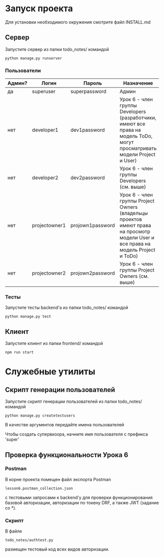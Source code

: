 # Запуск проекта 

Для установки необходимого окружения смотрите файл INSTALL.md

## Сервер

Запустите сервер из папки todo_notes/ командой

    python manage.py runserver

### Пользователи

| Админ? | Логин         | Пароль           | Назначение                                                                                                                        |
|--------|---------------|------------------|-----------------------------------------------------------------------------------------------------------------------------------|
| да     | superuser     | superpassword    | Админ                                                                                                                             |
| нет    | developer1    | dev1password     | Урок 6 - член группы Developers (разработчики, имеют все права на модель ToDo, могут просматривать модели Project и User)         |
| нет    | developer2    | dev2password     | Урок 6 - член группы Developers (см. выше)                                                                                        |
| нет    | projectowner1 | projown1password | Урок 6 - член группы Project Owners (владельцы проектов имеют права на просмотр модели User и все права на модель Project и ToDo) |
| нет    | projectowner2 | projown2password | Урок 6 - член группы Project Owners (см. выше)                                                                                    |

### Тесты

Запустите тесты backend'а из папки todo_notes/ командой

    python manage.py test

## Клиент

Запустите клиент из папки frontend/ командой

    npm run start

# Служебные утилиты

## Скрипт генерации пользователей

Запустите скрипт генерации пользователей из папки todo_notes/ командой 

    python manage.py createtestusers 

В качестве аргументов передайте имена пользователей

Чтобы создать супервизора, начните имя пользователя с префикса 'super'

## Проверка функциональности Урока 6

### Postman

В корне проекта помещен файл экспорта Postman

    lesson6.postman_collection.json
с тестовыми запросами к backend'у для проверки функционирования базовой авторизации, авторизации по токену DRF, 
а также JWT (задание со *).

### Скрипт

В файле 

    todo_notes/authtest.py 

размещен тестовый код всех видов авторизации.